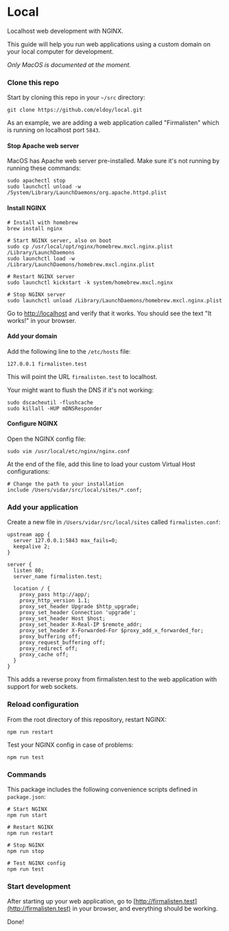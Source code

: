 # Local

Localhost web development with NGINX.

This guide will help you run web applications using a custom domain on your local computer for development.

_Only MacOS is documented at the moment._

### Clone this repo

Start by cloning this repo in your `~/src` directory:

```
git clone https://github.com/eldoy/local.git
```

As an example, we are adding a web application called "Firmalisten" which is running on localhost port `5843`.

#### Stop Apache web server

MacOS has Apache web server pre-installed. Make sure it's not running by running these commands:

```
sudo apachectl stop
sudo launchctl unload -w /System/Library/LaunchDaemons/org.apache.httpd.plist
```

#### Install NGINX

```
# Install with homebrew
brew install nginx

# Start NGINX server, also on boot
sudo cp /usr/local/opt/nginx/homebrew.mxcl.nginx.plist /Library/LaunchDaemons
sudo launchctl load -w /Library/LaunchDaemons/homebrew.mxcl.nginx.plist

# Restart NGINX server
sudo launchctl kickstart -k system/homebrew.mxcl.nginx

# Stop NGINX server
sudo launchctl unload /Library/LaunchDaemons/homebrew.mxcl.nginx.plist
```

Go to [http://localhost](http://localhost) and verify that it works. You should see the text "It works!" in your browser.

#### Add your domain

Add the following line to the `/etc/hosts` file:

```
127.0.0.1 firmalisten.test
```

This will point the URL `firmalisten.test` to localhost.

Your might want to flush the DNS if it's not working:

```
sudo dscacheutil -flushcache
sudo killall -HUP mDNSResponder
```

#### Configure NGINX

Open the NGINX config file:
```
sudo vim /usr/local/etc/nginx/nginx.conf
```

At the end of the file, add this line to load your custom Virtual Host configurations:
```
# Change the path to your installation
include /Users/vidar/src/local/sites/*.conf;
```

### Add your application

Create a new file in `/Users/vidar/src/local/sites` called `firmalisten.conf`:

```
upstream app {
  server 127.0.0.1:5843 max_fails=0;
  keepalive 2;
}

server {
  listen 80;
  server_name firmalisten.test;

  location / {
    proxy_pass http://app/;
    proxy_http_version 1.1;
    proxy_set_header Upgrade $http_upgrade;
    proxy_set_header Connection 'upgrade';
    proxy_set_header Host $host;
    proxy_set_header X-Real-IP $remote_addr;
    proxy_set_header X-Forwarded-For $proxy_add_x_forwarded_for;
    proxy_buffering off;
    proxy_request_buffering off;
    proxy_redirect off;
    proxy_cache off;
  }
}
```

This adds a reverse proxy from firmalisten.test to the web application with support for web sockets.

### Reload configuration

From the root directory of this repository, restart NGINX:
```
npm run restart
```

Test your NGINX config in case of problems:
```
npm run test
```

### Commands

This package includes the following convenience scripts defined in `package.json`:

```
# Start NGINX
npm run start

# Restart NGINX
npm run restart

# Stop NGINX
npm run stop

# Test NGINX config
npm run test
```

### Start development

After starting up your web application, go to [http://firmalisten.test](http://firmalisten.test) in your browser, and everything should be working.

Done!
